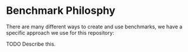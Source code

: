 # Benchmark Philosphy

There are many different ways to create and use benchmarks, we have a specific approach we use for this repository:

TODO Describe this.
